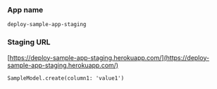 ### App name

`deploy-sample-app-staging`

### Staging URL

[https://deploy-sample-app-staging.herokuapp.com/](https://deploy-sample-app-staging.herokuapp.com/)

`SampleModel.create(column1: 'value1')`